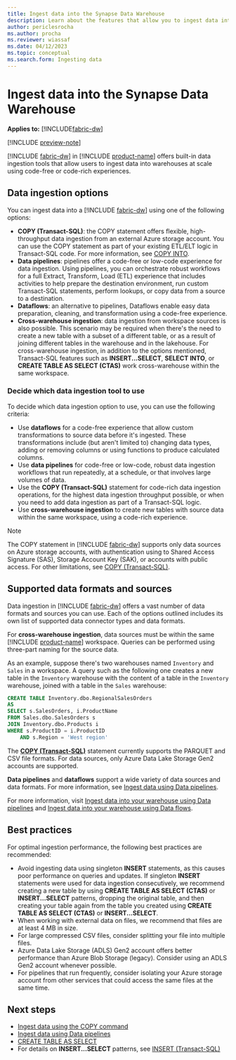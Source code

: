 ```yaml
---
title: Ingest data into the Synapse Data Warehouse
description: Learn about the features that allow you to ingest data into your Synapse Data Warehouse in Microsoft Fabric.
author: periclesrocha
ms.author: procha
ms.reviewer: wiassaf
ms.date: 04/12/2023
ms.topic: conceptual
ms.search.form: Ingesting data
---
```


# Ingest data into the Synapse Data Warehouse

**Applies to:** [!INCLUDE[fabric-dw](includes/applies-to-version/fabric-dw.md)]

[!INCLUDE [preview-note](../includes/preview-note.md)]

 [!INCLUDE [fabric-dw](includes/fabric-dw.md)] in [!INCLUDE [product-name](../includes/product-name.md)] offers built-in data ingestion tools that allow users to ingest data into warehouses at scale using code-free or code-rich experiences.

## Data ingestion options

You can ingest data into a [!INCLUDE [fabric-dw](includes/fabric-dw.md)] using one of the following options:

- **COPY (Transact-SQL)**: the COPY statement offers flexible, high-throughput data ingestion from an external Azure storage account. You can use the COPY statement as part of your existing ETL/ELT logic in Transact-SQL code. For more information, see [COPY INTO](/sql/t-sql/statements/copy-into-transact-sql?view=fabric&preserve-view=true).
- **Data pipelines**: pipelines offer a code-free or low-code experience for data ingestion. Using pipelines, you can orchestrate robust workflows for a full Extract, Transform, Load (ETL) experience that includes activities to help prepare the destination environment, run custom Transact-SQL statements, perform lookups, or copy data from a source to a destination.
- **Dataflows**: an alternative to pipelines, Dataflows enable easy data preparation, cleaning, and transformation using a code-free experience. 
- **Cross-warehouse ingestion**: data ingestion from workspace sources is also possible. This scenario may be required when there's the need to create a new table with a subset of a different table, or as a result of joining different tables in the warehouse and in the lakehouse. For cross-warehouse ingestion, in addition to the options mentioned, Transact-SQL features such as **INSERT...SELECT**, **SELECT INTO**, or **CREATE TABLE AS SELECT (CTAS)** work cross-warehouse within the same workspace.

### Decide which data ingestion tool to use

To decide which data ingestion option to use, you can use the following criteria: 

- Use **dataflows** for a code-free experience that allow custom transformations to source data before it's ingested. These transformations include (but aren't limited to) changing data types, adding or removing columns or using functions to produce calculated columns.
- Use **data pipelines** for code-free or low-code, robust data ingestion workflows that run repeatedly, at a schedule, or that involves large volumes of data.
- Use the **COPY (Transact-SQL)** statement for code-rich data ingestion operations, for the highest data ingestion throughput possible, or when you need to add data ingestion as part of a Transact-SQL logic. 
- Use **cross-warehouse ingestion** to create new tables with source data within the same workspace, using a code-rich experience.
 
> [!NOTE]
> The COPY statement in [!INCLUDE [fabric-dw](includes/fabric-dw.md)] supports only data sources on Azure storage accounts, with authentication using to Shared Access Signature (SAS), Storage Account Key (SAK), or accounts with public access. For other limitations, see [COPY (Transact-SQL)](/sql/t-sql/statements/copy-into-transact-sql).

## Supported data formats and sources

Data ingestion in [!INCLUDE [fabric-dw](includes/fabric-dw.md)] offers a vast number of data formats and sources you can use. Each of the options outlined includes its own list of supported data connector types and data formats. 

For **cross-warehouse ingestion**, data sources must be within the same [!INCLUDE [product-name](../includes/product-name.md)] workspace. Queries can be performed using three-part naming for the source data.

As an example, suppose there's two warehouses named `Inventory` and `Sales` in a workspace. A query such as the following one creates a new table in the `Inventory` warehouse with the content of a table in the `Inventory` warehouse, joined with a table in the `Sales` warehouse:

```sql
CREATE TABLE Inventory.dbo.RegionalSalesOrders
AS
SELECT s.SalesOrders, i.ProductName
FROM Sales.dbo.SalesOrders s
JOIN Inventory.dbo.Products i
WHERE s.ProductID = i.ProductID
    AND s.Region = 'West region'
```

The **[COPY (Transact-SQL)](/sql/t-sql/statements/copy-into-transact-sql?view=fabric&preserve-view=true)** statement currently supports the PARQUET and CSV file formats. For data sources, only Azure Data Lake Storage Gen2 accounts are supported.

**Data pipelines** and **dataflows** support a wide variety of data sources and data formats. For more information, see [Ingest data using Data pipelines](ingest-data-pipelines.md).

For more information, visit [Ingest data into your warehouse using Data pipelines](/ingest-data-pipelines) and [Ingest data into your warehouse using Data flows](/ingest-data-flows).

## Best practices

For optimal ingestion performance, the following best practices are recommended:

- Avoid ingesting data using singleton **INSERT** statements, as this causes poor performance on queries and updates. If singleton **INSERT** statements were used for data ingestion consecutively, we recommend creating a new table by using **CREATE TABLE AS SELECT (CTAS)** or **INSERT...SELECT** patterns, dropping the original table, and then creating your table again from the table you created using **CREATE TABLE AS SELECT (CTAS)** or **INSERT...SELECT**.
- When working with external data on files, we recommend that files are at least 4 MB in size.
- For large compressed CSV files, consider splitting your file into multiple files.
- Azure Data Lake Storage (ADLS) Gen2 account offers better performance than Azure Blob Storage (legacy). Consider using an ADLS Gen2 account whenever possible. 
- For pipelines that run frequently, consider isolating your Azure storage account from other services that could access the same files at the same time.

## Next steps

- [Ingest data using the COPY command](/sql/t-sql/statements/copy-into-transact-sql?view=fabric&preserve-view=true)
- [Ingest data using Data pipelines](ingest-data-pipelines.md)
- [CREATE TABLE AS SELECT](/sql/t-sql/statements/create-table-as-select-azure-sql-data-warehouse?view=fabric&preserve-view=true)
- For details on **INSERT...SELECT** patterns, see [INSERT (Transact-SQL)](/sql/t-sql/statements/insert-transact-sql?view=fabric&preserve-view=true)
